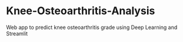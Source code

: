 # Knee-Osteoarthritis-Analysis
Web app to predict knee osteoarthritis grade using Deep Learning and Streamlit
